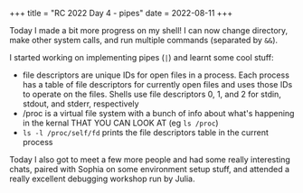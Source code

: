 +++
title = "RC 2022 Day 4 - pipes"
date = 2022-08-11
+++

Today I made a bit more progress on my shell!  I can now change directory, make other system calls, and run multiple commands (separated by `&&`).  

I started working on implementing pipes (`|`) and learnt some cool stuff:

- file descriptors are unique IDs for open files in a process.  Each process has a table of file descriptors for currently open files and uses those IDs to operate on the files.  Shells use file descriptors 0, 1, and 2 for stdin, stdout, and stderr, respectively
- /proc is a virtual file system with a bunch of info about what's happening in the kernal THAT YOU CAN LOOK AT (eg `ls /proc`)
- `ls -l /proc/self/fd` prints the file descriptors table in the current process

Today I also got to meet a few more people and had some really interesting chats, paired with Sophia on some environment setup stuff, and attended a really excellent debugging workshop run by Julia.
